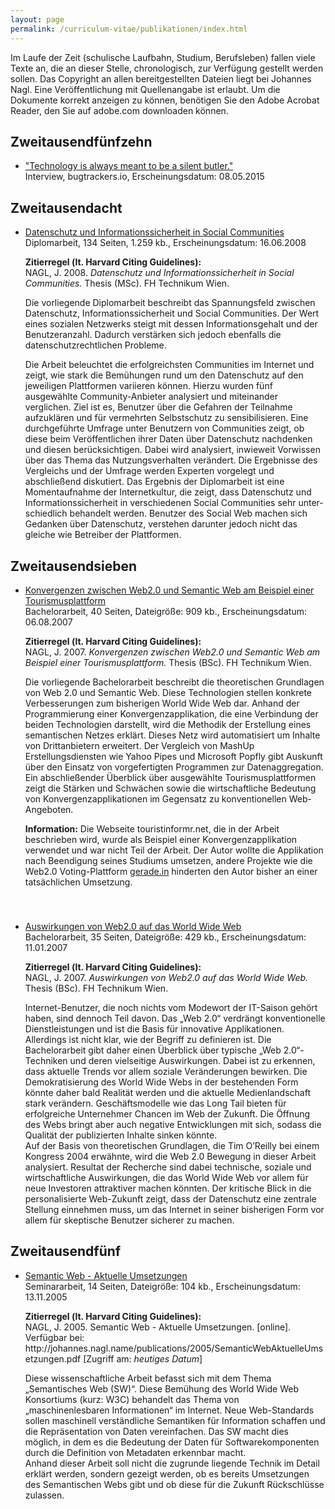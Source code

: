 ```yaml
---
layout: page
permalink: /curriculum-vitae/publikationen/index.html
---
```

  <p>Im Laufe der Zeit (schulische Laufbahn, Studium, Berufsleben) fallen viele Texte an, die an dieser Stelle, chronologisch, zur Verfügung gestellt werden sollen. Das Copyright an allen bereitgestellten Dateien liegt bei Johannes Nagl. Eine Veröffentlichung mit Quellenangabe ist erlaubt. Um die Dokumente korrekt anzeigen zu können, benötigen Sie den Adobe Acrobat Reader, den Sie auf adobe.com downloaden können.
  </p>
  
  <h2>Zweitausendfünfzehn</h2>
  <ul>
    <li><span class="title"><a href="https://www.bugtrackers.io/interview-swatio-johannes-nagl">"Technology is always meant to be a silent butler."</a></span><br>Interview, bugtrackers.io, Erscheinungsdatum: 08.05.2015
    </li>
  </ul>
  
  <h2>Zweitausendacht</h2>
  <ul>
    <li><span class="title"><a download href="/publications/2008/DatenschutzInformationssicherheitSocialCommunities.pdf">Datenschutz und Informationssicherheit in Social Communities</a></span><br>Diplomarbeit, 134 Seiten, 1.259 kb., Erscheinungsdatum: 16.06.2008
<p><strong>Zitierregel (lt. Harvard Citing Guidelines):</strong><br />NAGL, J. 2008. <em>Datenschutz und Informationssicherheit in Social Communities.</em> Thesis (MSc). FH Technikum Wien.</p>
      <p>
        Die vorliegende Diplomarbeit beschreibt das Spannungsfeld zwischen Datenschutz, Informationssicherheit und Social Communities. Der Wert eines sozialen Netzwerks steigt mit dessen Informationsgehalt und der Benutzeranzahl. Dadurch verstärken sich jedoch ebenfalls die datenschutzrechtlichen Probleme.
      </p>
      <p>
        Die Arbeit beleuchtet die erfolgreichsten Communities im Internet und zeigt, wie stark die Bemühungen rund um den Datenschutz auf den jeweiligen Plattformen variieren können. Hierzu wurden fünf ausgewählte Community-Anbieter analysiert und miteinander verglichen. Ziel ist es, Benutzer über die Gefahren der Teilnahme aufzuklären und für vermehrten Selbstschutz zu sensibilisieren. Eine durchgeführte Umfrage unter Benutzern von Communities zeigt, ob diese beim Veröffentlichen ihrer Daten über Datenschutz nachdenken und diesen berücksichtigen. Dabei wird analysiert, inwieweit Vorwissen über das Thema das Nutzungsverhalten verändert. Die Ergebnisse des Vergleichs und der Umfrage werden Experten vorgelegt und abschließend diskutiert. Das Ergebnis der Diplomarbeit ist eine Momentaufnahme der Internetkultur, die zeigt, dass Datenschutz und Informationssicherheit in verschiedenen Social Communities sehr unter-schiedlich behandelt werden. Benutzer des Social Web machen sich Gedanken über Datenschutz, verstehen darunter jedoch nicht das gleiche wie Betreiber der Plattformen.
      </p>
    </li>

  </ul>
  <h2>Zweitausendsieben</h2>
  <ul>
    <li style="padding-bottom: 40px;"><span class="title"><a download href="/publications/2007/KonvergenzenWeb20SemanticWeb.pdf" title="Konvergenzen zwischen Web2.0 und Semantic Web am Beispiel einer Tourismusplattform">Konvergenzen zwischen Web2.0 und Semantic Web am Beispiel einer Tourismusplattform</a></span><br>Bachelorarbeit, 40 Seiten, Dateigröße: 909 kb., Erscheinungsdatum: 06.08.2007
      <p><strong>Zitierregel (lt. Harvard Citing Guidelines):</strong><br />
      NAGL, J. 2007. <em>Konvergenzen zwischen Web2.0 und Semantic Web am Beispiel einer Tourismusplattform.</em> Thesis (BSc). FH Technikum Wien.</p>
      <p>
        Die vorliegende Bachelorarbeit beschreibt die theoretischen Grundlagen von Web 2.0 und Semantic Web. Diese Technologien stellen konkrete Verbesserungen zum bisherigen World Wide Web dar. Anhand der Programmierung einer Konvergenzapplikation, die eine Verbindung der beiden Technologien darstellt, wird die Methodik der Erstellung eines semantischen Netzes erklärt. Dieses Netz wird automatisiert um Inhalte von Drittanbietern erweitert. Der Vergleich von MashUp Erstellungsdiensten wie Yahoo Pipes und Microsoft Popfly gibt Auskunft über den Einsatz von vorgefertigten Programmen zur Datenaggregation. Ein abschließender Überblick über ausgewählte Tourismusplattformen zeigt die Stärken und Schwächen sowie die wirtschaftliche Bedeutung von Konvergenzapplikationen im Gegensatz zu konventionellen Web-Angeboten.
      <p>
       <strong>Information:</strong> Die Webseite touristinformr.net, die in der Arbeit beschrieben wird, wurde als Beispiel einer Konvergenzapplikation verwendet und war nicht Teil der Arbeit. Der Autor wollte die Applikation nach Beendigung seines Studiums umsetzen, andere Projekte wie die Web2.0 Voting-Plattform <a href="http://frische.ideen.sind.gerade.in/">gerade.in</a> hinderten den Autor bisher an einer tatsächlichen Umsetzung.
      </p>
    </li>
    <li><span class="title"><a download href="/publications/2007/AuswirkungenVonWeb20AufDasWWW.pdf" title="Auswirkungen von Web 2.0 auf das WWW">Auswirkungen von Web2.0 auf das World Wide Web</a></span><br />Bachelorarbeit, 35 Seiten, Dateigröße: 429 kb., Erscheinungsdatum: 11.01.2007
      <p>
        <strong>Zitierregel (lt. Harvard Citing Guidelines):</strong><br />
        NAGL, J. 2007. <em>Auswirkungen von Web2.0 auf das World Wide Web.</em> Thesis (BSc). FH Technikum Wien.
      </p>
      <p>
        Internet-Benutzer, die noch nichts vom Modewort der IT-Saison gehört haben, sind dennoch Teil davon. Das „Web 2.0“ verdrängt konventionelle Dienstleistungen und ist die Basis für innovative Applikationen. Allerdings ist nicht klar, wie der Begriff zu definieren ist. Die Bachelorarbeit gibt daher einen Überblick über typische „Web 2.0“-Techniken und deren vielseitige Auswirkungen. Dabei ist zu erkennen, dass aktuelle Trends vor allem soziale Veränderungen bewirken. Die Demokratisierung des World Wide Webs in der bestehenden Form könnte daher bald Realität werden und die aktuelle Medienlandschaft stark verändern. Geschäftsmodelle wie das Long Tail bieten für erfolgreiche Unternehmer Chancen im Web der Zukunft. Die Öffnung des Webs bringt aber auch negative Entwicklungen mit sich, sodass die Qualität der publizierten Inhalte sinken könnte.
        <br />
        Auf der Basis von theoretischen Grundlagen, die Tim O’Reilly bei einem Kongress 2004 erwähnte, wird die Web 2.0 Bewegung in dieser Arbeit analysiert. Resultat der Recherche sind dabei technische, soziale und wirtschaftliche Auswirkungen, die das World Wide Web vor allem für neue Investoren attraktiver machen könnten. Der kritische Blick in die personalisierte Web-Zukunft zeigt, dass der Datenschutz eine zentrale Stellung einnehmen muss, um das Internet in seiner bisherigen Form vor allem für skeptische Benutzer sicherer zu machen.
      <p>
    </li>
  </ul>
  <h2>Zweitausendfünf</h2>
  <ul>
    <li><span class="title"><a download href="/publications/2005/SemanticWebAktuelleUmsetzungen.pdf" title="Semantic Web - Aktuelle Umsetzungen">Semantic Web - Aktuelle Umsetzungen</a></span><br />Seminararbeit, 14 Seiten, Dateigröße: 104 kb., Erscheinungsdatum: 13.11.2005
      <p>
        <strong>Zitierregel (lt. Harvard Citing Guidelines):</strong><br />
        NAGL, J. 2005. Semantic Web - Aktuelle Umsetzungen. [online]. Verfügbar bei: http://johannes.nagl.name/publications/2005/SemanticWebAktuelleUmsetzungen.pdf [Zugriff am: <em>heutiges Datum</em>]
      </p>
      <p>
        Diese wissenschaftliche Arbeit befasst sich mit dem Thema „Semantisches Web (SW)“. Diese Bemühung des World Wide Web Konsortiums (kurz: W3C) behandelt das Thema von „maschinenlesbaren Informationen“ im Internet. Neue Web-Standards sollen maschinell verständliche Semantiken für Information schaffen und die Repräsentation von Daten vereinfachen. Das SW macht dies möglich, in dem es die Bedeutung der Daten für Softwarekomponenten durch die Definition von Metadaten erkennbar macht.<br />Anhand dieser Arbeit soll nicht die zugrunde liegende Technik im Detail erklärt werden, sondern gezeigt werden, ob es bereits Umsetzungen des Semantischen Webs gibt und ob diese für die Zukunft Rückschlüsse zulassen.
      <p>
    </li>
  </ul>
